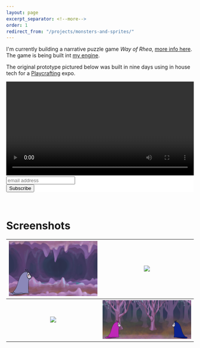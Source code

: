 ```yaml
---
layout: page
excerpt_separator: <!--more-->
order: 1
redirect_from: "/projects/monsters-and-sprites/"
---
```


I'm currently building a narrative puzzle game _Way of Rhea_, [more info here](http://anthropicstudios.com/way-of-rhea). The game is being built int [my engine](/projects/game-engine).

The original prototype pictured below was built in nine days using in house tech for a [Playcrafting](https://playcrafting.com/) expo.

<video width="100%" controls>
  <source src="/assets/monsters-and-sprites-trailer.mp4" type="video/mp4">
  Your browser does not support the video tag.
</video>

<!-- Begin MailChimp Signup Form -->
<link href="//cdn-images.mailchimp.com/embedcode/horizontal-slim-10_7.css" rel="stylesheet" type="text/css">
<style type="text/css">
  #mc_embed_signup{background:#fff; clear:left; font:14px Helvetica,Arial,sans-serif; width:100%;}
  /* Add your own MailChimp form style overrides in your site stylesheet or in this style block.
     We recommend moving this block and the preceding CSS link to the HEAD of your HTML file. */
</style>
<div id="mc_embed_signup">
<form action="https://anthropicstudios.us18.list-manage.com/subscribe/post?u=00438a4972976acbda9bf5dfe&amp;id=c85c85d8c1" method="post" id="mc-embedded-subscribe-form" name="mc-embedded-subscribe-form" class="validate" target="_blank" novalidate>
    <div id="mc_embed_signup_scroll">
  <input type="email" value="" name="EMAIL" class="email" id="mce-EMAIL" placeholder="email address" required>
    <!-- real people should not fill this in and expect good things - do not remove this or risk form bot signups-->
    <div style="position: absolute; left: -5000px;" aria-hidden="true"><input type="text" name="b_00438a4972976acbda9bf5dfe_c85c85d8c1" tabindex="-1" value=""></div>
    <div class="clear"><input type="submit" value="Subscribe" name="subscribe" id="mc-embedded-subscribe" class="button"></div>
    </div>
</form>
</div>
<!--End mc_embed_signup-->

<br>
<br>

# Screenshots

<table>
  <tr>
    <th><a href="/assets/monsters-and-sprites-start.png"><img src="/assets/monsters-and-sprites-start.png"/></a></th>
    <th><a href="/assets/monsters-and-sprites-puzzle.png"><img src="/assets/monsters-and-sprites-puzzle.png"/></a></th>
  </tr>
  <tr>
    <th><a href="/assets/monsters-and-sprites-elevator-puzzle.png"><img src="/assets/monsters-and-sprites-elevator-puzzle.png"/></a></th>
    <th><a href="/assets/monsters-and-sprites-friend.png"><img src="/assets/monsters-and-sprites-friend.png"/></a></th>
  </tr>
</table>
